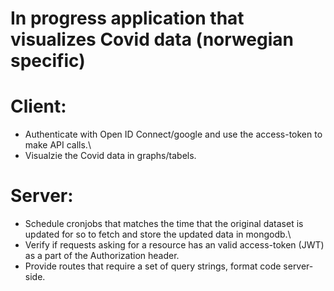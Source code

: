 # In progress application that visualizes Covid data (norwegian specific) 

# Client:
* Authenticate with Open ID Connect/google and use the access-token to make API calls.\
* Visualzie the Covid data in graphs/tabels.

# Server: 
* Schedule cronjobs that matches the time that the original dataset is updated for so to fetch and store the updated data in mongodb.\
* Verify if requests asking for a resource has an valid access-token (JWT) as a part of the Authorization header.
* Provide routes that require a set of query strings, format code server-side.


